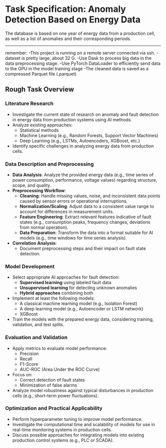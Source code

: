 # Task Specification: Anomaly Detection Based on Energy Data

The database is based on one year of energy data from a production cell, as well as a list of anomalies and their corresponding periods.

---
remember:
-This project is running on a remote server connected via ssh.
-dataset is pretty large, about 32 G.
-Use Dask to process big data in the data preprocessing stage.
-Use PyTorch DataLoader to efficiently send data to the GPU in the model training stage
-The cleaned data is saved as a compressed Parquet file (.parquet)
## Rough Task Overview

### Literature Research
- Investigate the current state of research on anomaly and fault detection in energy data from production systems using AI methods.
- Analyze existing approaches:
  - Statistical methods
  - Machine Learning (e.g., Random Forests, Support Vector Machines)
  - Deep Learning (e.g., LSTMs, Autoencoders, XGBoost, etc.)
- Identify specific challenges in analyzing energy data from production cells.

### Data Description and Preprocessing
- **Data Analysis**: Analyze the provided energy data (e.g., time series of power consumption, performance, voltage values) regarding structure, scope, and quality.
- **Preprocessing Workflow**:
  - **Cleaning**: Handle missing values, noise, and inconsistent data points caused by sensor errors or operational interruptions.
  - **Normalization/Scaling**: Adjust data to a consistent value range to account for differences in measurement units.
  - **Feature Engineering**: Extract relevant features indicative of fault states (e.g., consumption peaks, frequency changes, deviations from normal operation).
  - **Data Preparation**: Transform the data into a format suitable for AI models (e.g., time windows for time series analysis).
- **Correlation Analysis**:
  - Document preprocessing steps and their impact on fault state detection.

### Model Development
- Select appropriate AI approaches for fault detection:
  - **Supervised learning** using labeled fault data
  - **Unsupervised learning** for detecting unknown anomalies
  - **Hybrid approaches** combining both
- Implement at least the following models:
  - A classical machine learning model (e.g., Isolation Forest)
  - A deep learning model (e.g., Autoencoder or LSTM network)
  - XGBoost
- Train the models with the prepared energy data, considering training, validation, and test splits.

### Evaluation and Validation
- Apply metrics to evaluate model performance:
  - Precision
  - Recall
  - F1-Score
  - AUC-ROC (Area Under the ROC Curve)
- Focus on:
  - Correct detection of fault states
  - Minimization of false alarms
- Analyze model robustness against typical disturbances in production cells (e.g., short-term power fluctuations).

### Optimization and Practical Applicability
- Perform hyperparameter tuning to improve model performance.
- Investigate the computational time and scalability of models for use in real-time monitoring systems in production cells.
- Discuss possible approaches for integrating models into existing production control systems (e.g., PLC or SCADA).
